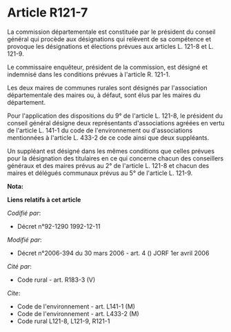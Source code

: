 # Article R121-7

La commission départementale est constituée par le président du conseil général qui procède aux désignations qui relèvent de
sa compétence et provoque les désignations et élections prévues aux articles L. 121-8 et L. 121-9.

Le commissaire enquêteur, président de la commission, est désigné et indemnisé dans les conditions prévues à l'article R.
121-1.

Les deux maires de communes rurales sont désignés par l'association départementale des maires ou, à défaut, sont élus par les
maires du département.

Pour l'application des dispositions du 9° de l'article L. 121-8, le président du conseil général désigne deux représentants
d'associations agréées en vertu de l'article L. 141-1 du code de l'environnement ou d'associations mentionnées à l'article L.
433-2 de ce code ainsi que deux suppléants.

Un suppléant est désigné dans les mêmes conditions que celles prévues pour la désignation des titulaires en ce qui concerne
chacun des conseillers généraux et des maires prévus au 2° de l'article L. 121-8 et chacun des maires et délégués communaux
prévus au 5° de l'article L. 121-9.

**Nota:**



**Liens relatifs à cet article**

_Codifié par_:

  - Décret n°92-1290 1992-12-11

_Modifié par_:

  - Décret n°2006-394 du 30 mars 2006 - art. 4 () JORF 1er avril 2006

_Cité par_:

  - Code rural - art. R183-3 (V)

_Cite_:

  - Code de l'environnement - art. L141-1 (M)
  - Code de l'environnement - art. L433-2 (M)
  - Code rural L121-8, L121-9, R121-1
